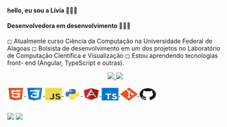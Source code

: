 <div>
 <h4  font = "Courier, monospace" >hello, eu sou a Lívia 🙋‍♀️😊</h4>
 <h4  font = "Courier, monospace" >Desenvolvedora em desenvolvimento 🙋‍♀️😊</h4>

◻ Atualmente curso Ciência da Computação na Universidade Federal de Alagoas 
◻ Bolsista de desenvolvimento em um dos projetos no Laboratório de Computação Científica e Visualização
◻ Estou aprendendo tecnologias front- end (Angular, TypeScript e outras).

</div>
 <div>
<div align = "center" >
  <a href="https://github.com/liviaandressa">
  <img height = "180em" src = "https://github-readme-stats.vercel.app/api?username=liviaandressa&show_icons=true&theme=monokai&include_all_commits=true&count_private=true" />
  <img height = "180em" src = "https://github-readme-stats.vercel.app/api/top-langs/?username=liviaandressa&layout=compact&langs_count=7&theme=monokai" />
</div
    
 <div style = "display: inline_block"> <br>
    <img align = "center" alt = "HTML" height = "30" width = "40" src = "https://raw.githubusercontent.com/devicons/devicon/master/icons/html5/html5-original.svg ">
    <img align = "center" alt = "CSS" height = "30" width = "40" src = "https://raw.githubusercontent.com/devicons/devicon/master/icons/css3/css3-original.svg ">
    <img align = "center" alt = "CSS" height = "30" width = "40" src = "https://raw.githubusercontent.com/devicons/devicon/master/icons/javascript/javascript-original.svg ">
    <img align = "center" alt = "Python" height = "30" width = "40" src = "https://raw.githubusercontent.com/devicons/devicon/master/icons/python/python-original.svg ">
     <img align = "center" alt = "angular" height = "30" width = "40" src = "https://raw.githubusercontent.com/devicons/devicon/master/icons/angularjs/angularjs-original.svg ">
   
   <img align = "center" alt = "angular" height = "30" width = "40" src = "https://raw.githubusercontent.com/devicons/devicon/master/icons/typescript/typescript-original.svg ">
   
   <img align = "center" alt = "angular" height = "30" width = "40" src = "https://raw.githubusercontent.com/devicons/devicon/master/icons/git/git-original.svg ">
   
   <img align = "center" alt = "angular" height = "30" width = "40" src = "https://raw.githubusercontent.com/devicons/devicon/master/icons/github/github-original.svg ">
   

          
          
</div>
  
  ##
  
<div>
  <a href = "mailto:liviaandressa61@gmail.com"> <img src = "https://img.shields.io/badge/Gmail-D14836?style=for-the-badge&logo=gmail&logoColor=white" target = "_ blank"></a>
  <a href="https://www.linkedin.com/in/lívia-santos-4b9885206" target="_blank"> <img src = https://img.shields.io/badge/LinkedIn-0077B5?style=for-the-badge&logo=linkedin&logoColor=white> </a> 
</div>
